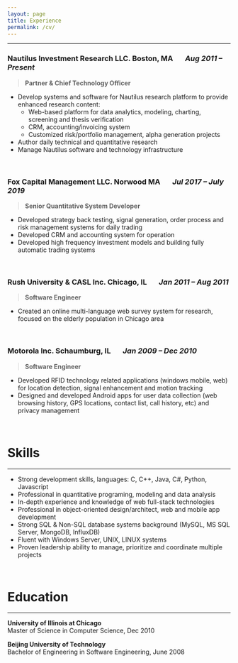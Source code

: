 ```yaml
---
layout: page
title: Experience
permalink: /cv/
---
```


***
### Nautilus Investment Research LLC. Boston, MA &nbsp;&nbsp;&nbsp;&nbsp;&nbsp; *Aug 2011 – Present*

> **Partner & Chief Technology Officer**

* Develop systems and software for Nautilus research platform to provide enhanced research content:
    * Web-based platform for data analytics, modeling, charting, screening and thesis verification
    * CRM, accounting/invoicing system
    * Customized risk/portfolio management, alpha generation projects
* Author daily technical and quantitative research
* Manage Nautilus software and technology infrastructure

<br/>

### Fox Capital Management LLC. Norwood MA &nbsp;&nbsp;&nbsp;&nbsp;&nbsp; *Jul 2017 – July 2019*

> **Senior Quantitative System Developer**

* Developed strategy back testing, signal generation, order process and risk management systems for daily trading
* Developed CRM and accounting system for operation
* Developed high frequency investment models and building fully automatic trading systems  

<br/>

### Rush University & CASL Inc. Chicago, IL &nbsp;&nbsp;&nbsp;&nbsp;&nbsp; *Jan 2011 – Aug 2011*

> **Software Engineer**

* Created an online multi-language web survey system for research, focused on the elderly population in Chicago area

<br/>

### Motorola Inc. Schaumburg, IL &nbsp;&nbsp;&nbsp;&nbsp;&nbsp; *Jan 2009 – Dec 2010*
> **Software Engineer**
* Developed RFID technology related applications (windows mobile, web) for location detection, signal enhancement and motion tracking
* Designed and developed Android apps for user data collection (web browsing history, GPS locations, contact list, call history, etc) and privacy management

<br/>

# Skills
***
* Strong development skills, languages: C, C++, Java, C#, Python, Javascript
* Professional in quantitative programing, modeling and data analysis
* In-depth experience and knowledge of web full-stack technologies
* Professional in object-oriented design/architect, web and mobile app development
* Strong SQL & Non-SQL database systems background (MySQL, MS SQL Server, MongoDB, InfluxDB)
* Fluent with Windows Server, UNIX, LINUX systems
* Proven leadership ability to manage, prioritize and coordinate multiple projects


<br/>

# Education
***
**University of Illinois at Chicago**  
Master of Science in Computer Science, Dec 2010

**Beijing University of Technology**  
 Bachelor of Engineering in Software Engineering, June 2008

